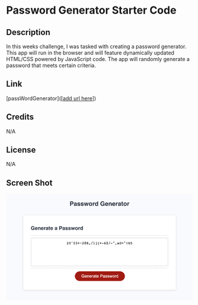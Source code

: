 # Password Generator Starter Code

## Description
In this weeks challenge, I was tasked with creating a password generator. This app will run in the browser and will feature dynamically updated HTML/CSS powered by JavaScript code. The app will randomly generate a password that meets certain criteria.
## Link

[passWordGenerator]([[add url here](https://jakeroth0.github.io/passWordGenerator/)])

## Credits

N/A

## License

N/A

## Screen Shot

![Screen Shot](https://github.com/jakeroth0/passWordGenerator/blob/fd9b8a9f9708d269852dccf0db9d652dd8c430ac/assets/images/Screen%20Shot%20PWGen.png)
